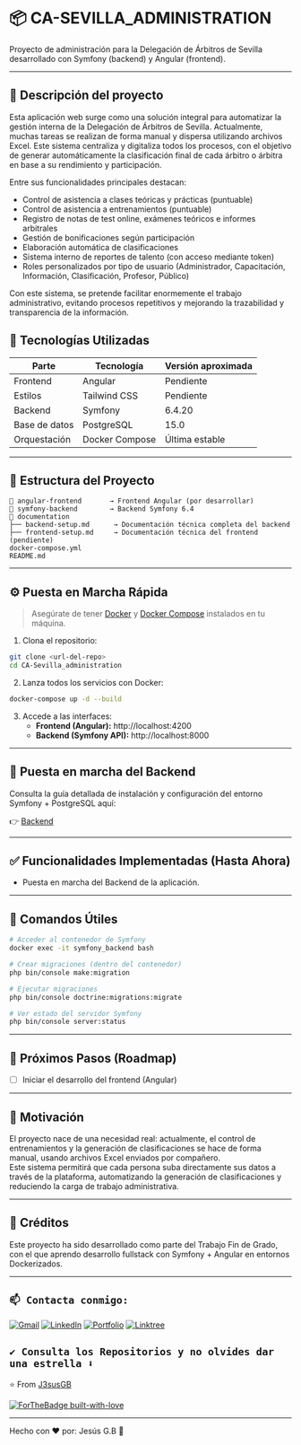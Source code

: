 
# 📦 CA-SEVILLA_ADMINISTRATION

Proyecto de administración para la Delegación de Árbitros de Sevilla desarrollado con Symfony (backend) y Angular (frontend).

---

## 🧭 Descripción del proyecto

Esta aplicación web surge como una solución integral para automatizar la gestión interna de la Delegación de Árbitros de Sevilla. Actualmente, muchas tareas se realizan de forma manual y dispersa utilizando archivos Excel. Este sistema centraliza y digitaliza todos los procesos, con el objetivo de generar automáticamente la clasificación final de cada árbitro o árbitra en base a su rendimiento y participación.

Entre sus funcionalidades principales destacan:

- Control de asistencia a clases teóricas y prácticas (puntuable)
- Control de asistencia a entrenamientos (puntuable)
- Registro de notas de test online, exámenes teóricos e informes arbitrales
- Gestión de bonificaciones según participación
- Elaboración automática de clasificaciones
- Sistema interno de reportes de talento (con acceso mediante token)
- Roles personalizados por tipo de usuario (Administrador, Capacitación, Información, Clasificación, Profesor, Público)

Con este sistema, se pretende facilitar enormemente el trabajo administrativo, evitando procesos repetitivos y mejorando la trazabilidad y transparencia de la información.

## 🚀 Tecnologías Utilizadas

| Parte       | Tecnología         | Versión aproximada |
|-------------|--------------------|---------------------|
| Frontend    | Angular            | Pendiente           |
| Estilos     | Tailwind CSS       | Pendiente           |
| Backend     | Symfony            | 6.4.20              |
| Base de datos | PostgreSQL       | 15.0                |
| Orquestación | Docker Compose    | Última estable      |

---

## 📂 Estructura del Proyecto

```
📁 angular-frontend       → Frontend Angular (por desarrollar)
📁 symfony-backend        → Backend Symfony 6.4
📁 documentation          
├── backend-setup.md      → Documentación técnica completa del backend
├── frontend-setup.md     → Documentación técnica del frontend (pendiente)
docker-compose.yml        
README.md                 
```

---

## ⚙️ Puesta en Marcha Rápida

> Asegúrate de tener [Docker](https://docs.docker.com/get-docker/) y [Docker Compose](https://docs.docker.com/compose/) instalados en tu máquina.

1. Clona el repositorio:
```bash
git clone <url-del-repo>
cd CA-Sevilla_administration
```

2. Lanza todos los servicios con Docker:
```bash
docker-compose up -d --build
```

3. Accede a las interfaces:
   - **Frontend (Angular):** http://localhost:4200
   - **Backend (Symfony API):** http://localhost:8000

---

## 📘 Puesta en marcha del Backend

Consulta la guía detallada de instalación y configuración del entorno Symfony + PostgreSQL aquí:

👉 [Backend](https://github.com/J3susGB/CA-Sevilla_administration/blob/main/documentacion/backend-setup.md)

---

## ✅ Funcionalidades Implementadas (Hasta Ahora)

- Puesta en marcha del Backend de la aplicación.

---

## 🧪 Comandos Útiles

```bash
# Acceder al contenedor de Symfony
docker exec -it symfony_backend bash

# Crear migraciones (dentro del contenedor)
php bin/console make:migration

# Ejecutar migraciones
php bin/console doctrine:migrations:migrate

# Ver estado del servidor Symfony
php bin/console server:status
```

---

## 📝 Próximos Pasos (Roadmap)

- [ ] Iniciar el desarrollo del frontend (Angular)

---

## 🎯 Motivación

El proyecto nace de una necesidad real: actualmente, el control de entrenamientos y la generación de clasificaciones se hace de forma manual, usando archivos Excel enviados por compañero.  
Este sistema permitirá que cada persona suba directamente sus datos a través de la plataforma, automatizando la generación de clasificaciones y reduciendo la carga de trabajo administrativa.

---

## 🧠 Créditos

Este proyecto ha sido desarrollado como parte del Trabajo Fin de Grado, con el que aprendo desarrollo fullstack con Symfony + Angular en entornos Dockerizados.

---

## `📫 Contacta conmigo:`

[![Gmail](https://img.shields.io/badge/-GMAIL-D14836?style=for-the-badge&logo=gmail&logoColor=white)](mailto:jgomezbeltran88@gmail.com)
[![LinkedIn](https://img.shields.io/badge/LinkedIn-informational?style=for-the-badge&logo=linkedin&logoColor=fff&color=0077B5)](https://www.linkedin.com/in/jesusgb-dev/)
[![Portfolio](https://img.shields.io/badge/-Portfolio-lightgray?style=for-the-badge&logo=stackoverflow&logoColor=white)](https://j3susgb.github.io/Portfolio/)
[![Linktree](https://img.shields.io/badge/-Linktree-323330?style=for-the-badge&logo=linktree&logoColor=#41e45f)](https://linktr.ee/jesusgb)

## `✔️ Consulta los Repositorios y no olvides dar una estrella ⬇️`

:star: From [J3susGB](https://github.com/J3susGB?tab=repositories)

[![ForTheBadge built-with-love](http://ForTheBadge.com/images/badges/built-with-love.svg)](https://github.com/J3susGB?tab=repositories)

 
***************************************************************

Hecho con ❤️ por: Jesús G.B 🚀